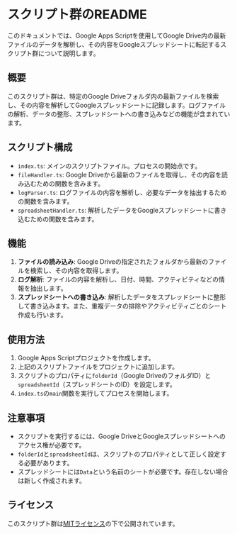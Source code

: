 # スクリプト群のREADME

このドキュメントでは、Google Apps Scriptを使用してGoogle Drive内の最新ファイルのデータを解析し、その内容をGoogleスプレッドシートに転記するスクリプト群について説明します。

## 概要

このスクリプト群は、特定のGoogle Driveフォルダ内の最新ファイルを検索し、その内容を解析してGoogleスプレッドシートに記録します。ログファイルの解析、データの整形、スプレッドシートへの書き込みなどの機能が含まれています。

## スクリプト構成

- `index.ts`: メインのスクリプトファイル。プロセスの開始点です。
- `fileHandler.ts`: Google Driveから最新のファイルを取得し、その内容を読み込むための関数を含みます。
- `logParser.ts`: ログファイルの内容を解析し、必要なデータを抽出するための関数を含みます。
- `spreadsheetHandler.ts`: 解析したデータをGoogleスプレッドシートに書き込むための関数を含みます。

## 機能

1. **ファイルの読み込み**: Google Driveの指定されたフォルダから最新のファイルを検索し、その内容を取得します。
2. **ログ解析**: ファイルの内容を解析し、日付、時間、アクティビティなどの情報を抽出します。
3. **スプレッドシートへの書き込み**: 解析したデータをスプレッドシートに整形して書き込みます。また、重複データの排除やアクティビティごとのシート作成も行います。

## 使用方法

1. Google Apps Scriptプロジェクトを作成します。
2. 上記のスクリプトファイルをプロジェクトに追加します。
3. スクリプトのプロパティに`folderId`（Google DriveのフォルダID）と`spreadsheetId`（スプレッドシートのID）を設定します。
4. `index.ts`の`main`関数を実行してプロセスを開始します。

## 注意事項

- スクリプトを実行するには、Google DriveとGoogleスプレッドシートへのアクセス権が必要です。
- `folderId`と`spreadsheetId`は、スクリプトのプロパティとして正しく設定する必要があります。
- スプレッドシートには`Data`という名前のシートが必要です。存在しない場合は新しく作成されます。

## ライセンス

このスクリプト群は[MITライセンス](https://opensource.org/licenses/MIT)の下で公開されています。
